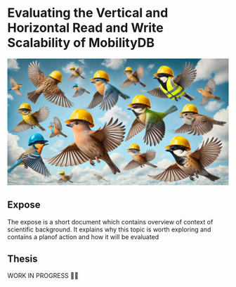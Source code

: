 # Evaluating the Vertical and Horizontal Read and Write Scalability of MobilityDB
<p align="center">
  <img src="./cover.png" />
</p>

## Expose
The expose is a short document which contains overview of context of scientific
background.
It explains why this topic is worth exploring and contains a planof action and
how it will be evaluated

## Thesis
WORK IN PROGRESS 🧑‍🚒
